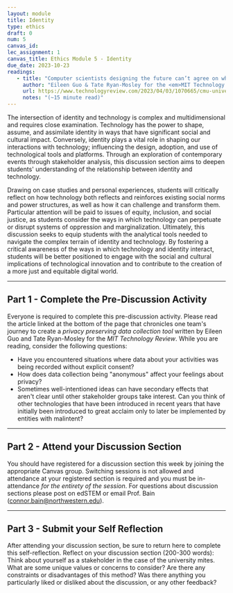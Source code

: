 ```yaml
---
layout: module
title: Identity
type: ethics
draft: 0
num: 5
canvas_id: 
lec_assignment: 1
canvas_title: Ethics Module 5 - Identity
due_date: 2023-10-23
readings:
   - title: "Computer scientists designing the future can’t agree on what privacy means"
     author: "Eileen Guo & Tate Ryan-Mosley for the <em>MIT Technology Review</em>"
     url: https://www.technologyreview.com/2023/04/03/1070665/cmu-university-privacy-battle-smart-building-sensors-mites/
     notes: "(~15 minute read)"
---
```


The intersection of identity and technology is complex and multidimensional and requires close examination. Technology has the power to shape, assume, and assimilate identity in ways that have significant social and cultural impact. Conversely, identity plays a vital role in shaping our interactions with technology; influencing the design, adoption, and use of technological tools and platforms. Through an exploration of contemporary events through stakeholder analysis, this discussion section aims to deepen students' understanding of the relationship between identity and technology.

Drawing on case studies and personal experiences, students will critically reflect on how technology both reflects and reinforces existing social norms and power structures, as well as how it can challenge and transform them. Particular attention will be paid to issues of equity, inclusion, and social justice, as students consider the ways in which technology can perpetuate or disrupt systems of oppression and marginalization. Ultimately, this discussion seeks to equip students with the analytical tools needed to navigate the complex terrain of identity and technology. By fostering a critical awareness of the ways in which technology and identity interact, students will be better positioned to engage with the social and cultural implications of technological innovation and to contribute to the creation of a more just and equitable digital world.

* * *

## Part 1 - Complete the Pre-Discussion Activity

Everyone is required to complete this pre-discussion activity. Please read the article linked at the bottom of the page that chronicles one team's journey to create a _privacy preserving data collection tool_ written by Eileen Guo and Tate Ryan-Mosley for the _MIT Technology Review_. While you are reading, consider the following questions:

* Have you encountered situations where data about your activities was being recorded without explicit consent?
* How does data collection being "anonymous" affect your feelings about privacy?
* Sometimes well-intentioned ideas can have secondary effects that aren't clear until other stakeholder groups take interest. Can you think of other technologies that have been introduced in recent years that have initially been introduced to great acclaim only to later be implemented by entities with malintent?

* * *

## Part 2 - Attend your Discussion Section

You should have registered for a discussion section this week by joining the appropriate Canvas group. Switching sessions is not allowed and attendance at your registered section is required and you must be in-attendance _for the entirety of the session_. For questions about discussion sections please post on edSTEM or email Prof. Bain (<connor.bain@northwestern.edu>).

* * *

## Part 3 - Submit your Self Reflection

After attending your discussion section, be sure to return here to complete this self-reflection. Reflect on your discussion section (200-300 words): Think about yourself as a stakeholder in the case of the university mites. What are some unique values or concerns to consider? Are there any constraints or disadvantages of this method? Was there anything you particularly liked or disliked about the discussion, or any other feedback?